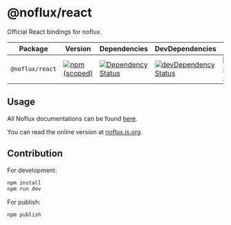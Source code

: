 # @noflux/react

Official React bindings for noflux.

| Package | Version | Dependencies | DevDependencies | Build |
|--------|-------|------------|----------|----------|
| `@noflux/react` | [![npm (scoped)](https://img.shields.io/npm/v/@noflux/react.svg?maxAge=86400)](https://www.npmjs.com/package/@noflux/react) | [![Dependency Status](https://david-dm.org/nofluxjs/noflux-react.svg)](https://david-dm.org/nofluxjs/noflux-react) | [![devDependency Status](https://david-dm.org/nofluxjs/noflux-react/dev-status.svg)](https://david-dm.org/nofluxjs/noflux-react?type=dev) | [![Build Status](https://travis-ci.org/nofluxjs/noflux-react.svg?branch=next)](https://travis-ci.org/nofluxjs/noflux-react) |

## Usage

All Noflux documentations can be found [here](https://github.com/nofluxjs/noflux).

You can read the online version at [noflux.js.org](https://noflux.js.org/).

## Contribution

For development:

```bash
npm install
npm run dev
```

For publish:

```bash
npm publish
```
